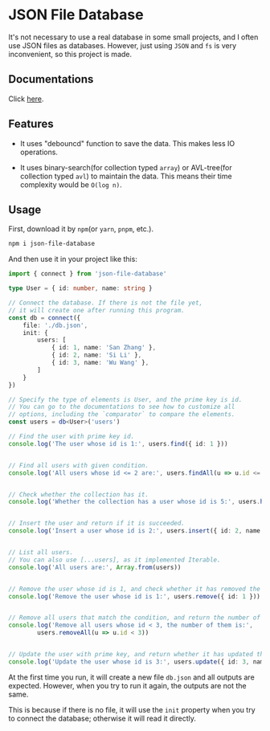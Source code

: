 # JSON File Database

It's not necessary to use a real database in some small projects, and I often use JSON files as databases. However, just using `JSON` and `fs` is very inconvenient, so this project is made.

## Documentations

Click [here](https://kifuan.github.io/json-file-database/modules.html).

## Features

+ It uses "debouncd" function to save the data. This makes less IO operations.

+ It uses binary-search(for collection typed `array`) or AVL-tree(for collection typed `avl`) to maintain the data. This means their time complexity would be `O(log n)`.

## Usage

First, download it by `npm`(or `yarn`, `pnpm`, etc.).

```bash
npm i json-file-database
```

And then use it in your project like this:

```typescript
import { connect } from 'json-file-database'

type User = { id: number, name: string }

// Connect the database. If there is not the file yet,
// it will create one after running this program.
const db = connect({
    file: './db.json',
    init: {
        users: [
            { id: 1, name: 'San Zhang' },
            { id: 2, name: 'Si Li' },
            { id: 3, name: 'Wu Wang' },
        ]
    }
})

// Specify the type of elements is User, and the prime key is id.
// You can go to the documentations to see how to customize all
// options, including the `comparator` to compare the elements.
const users = db<User>('users')

// Find the user with prime key id.
console.log('The user whose id is 1:', users.find({ id: 1 }))


// Find all users with given condition.
console.log('All users whose id <= 2 are:', users.findAll(u => u.id <= 2))


// Check whether the collection has it.
console.log('Whether the collection has a user whose id is 5:', users.has({ id: 5 }))


// Insert the user and return if it is succeeded.
console.log('Insert a user whose id is 2:', users.insert({ id: 2, name: 'Liu Zhao' }))


// List all users.
// You can also use [...users], as it implemented Iterable.
console.log('All users are:', Array.from(users))


// Remove the user whose id is 1, and check whether it has removed the user.
console.log('Remove the user whose id is 1:', users.remove({ id: 1 }))


// Remove all users that match the condition, and return the number of them.
console.log('Remove all users whose id < 3, the number of them is:',
        users.removeAll(u => u.id < 3)) 


// Update the user with prime key, and return whether it has updated the user.
console.log('Update the user whose id is 3:', users.update({ id: 3, name: 'Liu Zhao' }))
```

At the first time you run, it will create a new file `db.json` and all outputs are expected. However, when you try to run it again, the outputs are not the same.

This is because if there is no file, it will use the `init` property when you try to connect the database; otherwise it will read it directly.
